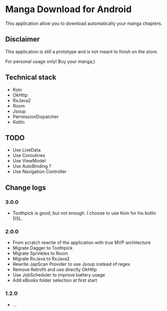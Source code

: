 # Manga Download for Android

This application allow you to download automatically your manga chapters.

## Disclaimer
This application is still a prototype and is not meant to finish on the store.

For personal usage only!
Buy your manga;)


## Technical stack
* Koin
* OkHttp
* RxJava2
* Room
* Jsoup
* PermissionDispatcher
* Kotlin

## TODO
* Use LiveData
* Use Coroutines
* Use ViewModel
* Use AutoBinding ?
* Use Navigation Controller

## Change logs

### 3.0.0
- Toothpick is good, but not enough. I choose to use Koin for his kotlin DSL.

### 2.0.0
- From scratch rewrite of the application with true MVP architecture
- Migrate Dagger to Toothpick
- Migrate Sprinkles to Room
- Migrate RxJava to RxJava2
- Rewrite JapScan Provider to use Jsoup instead of regex
- Remove Retrofit and use directly OkHttp
- Use JobScheduler to improve battery usage
- Add eBooks folder selection at first start

### 1.2.0
- ...

